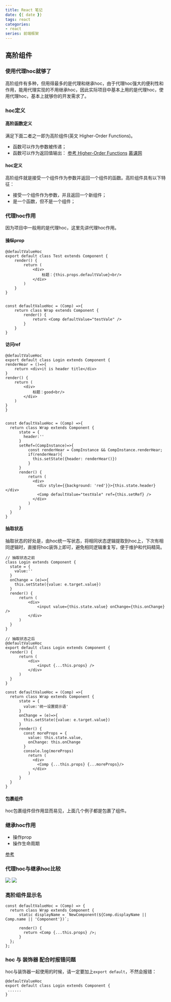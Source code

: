 ```yaml
---
title: React 笔记
date: {{ date }}
tags: react
categories: 
- react
series: 前端框架
---
```



## 高阶组件
### 使用代理hoc就够了
高阶组件有多种，但用得最多的是代理和继承hoc，由于代理hoc强大的便利性和作用，能用代理实现的不用继承hoc，因此实际项目中基本上用的是代理hoc，使用代理hoc，基本上就够你的开发需求了。
### hoc定义
#### 高阶函数定义
满足下面二者之一即为高阶组件(英文 Higher-Order Functions)。
- 函数可以作为参数被传递；
- 函数可以作为返回值输出：
[参考 Higher-Order Functions](https://blog.bitsrc.io/understanding-higher-order-functions-in-javascript-75461803bad)
[慕课网](https://www.imooc.com/video/18254/0)

#### hoc定义
高阶组件就是接受一个组件作为参数并返回一个组件的函数。高阶组件具有以下特征：
- 接受一个组件作为参数，并且返回一个新组件；
- 是一个函数，但不是一个组件；

### 代理hoc作用
因为项目中一般用的是代理hoc，这里先讲代理hoc作用。
#### 操纵prop
```
@defaultValueHoc
export default class Test extends Component {
    render() {
        return (
            <div>
                标题：{this.props.defaultValue}<br/>
            </div>
        )
    }
}


const defaultValueHoc = (Comp) =>{
    return class Wrap extends Component {
        render() {
            return <Comp defaultValue="testVale" />
        }
    }
}
```
#### 访问ref
```
@defaultValueHoc
export default class Login extends Component {
renderHear = ()=>{
    return <div>it is header title</div>
}
render() {
    return (
        <div>
            标题：good<br/>
        </div>
    )
}
}


const defaultValueHoc = (Comp) =>{
  return class Wrap extends Component {
      state = {
        header:''
      }
      setRef=(CompInstance)=>{
          const renderHear = CompInstance && CompInstance.renderHear;
          if(renderHear){
            this.setState({header: renderHear()})
          }
      }
      render() {
          return (
            <div>
              <div style={{background: 'red'}}>{this.state.header}</div>
              <Comp defaultValue="testVale" ref={this.setRef} />
            </div>
          )
      }
  }
}
```
#### 抽取状态
抽取状态的好处是，由hoc统一写状态，将相同状态逻辑提取到hoc上，下次有相同逻辑时，直接将hoc装饰上即可，避免相同逻辑重复写，便于维护和代码精简。
```
// 抽取状态之前
class Login extends Component {
  state = {
    value:''
  }
  onChange = (e)=>{
    this.setState({value: e.target.value})
  }
  render() {
      return (
          <div>
              <input value={this.state.value} onChange={this.onChange} />
          </div>
      )
  }
}
```
```
// 抽取状态之后
@defaultValueHoc
export default class Login extends Component {
  render() {
      return (
          <div>
              <input {...this.props} />
          </div>
      )
  }
}

const defaultValueHoc = (Comp) =>{
  return class Wrap extends Component {
      state = {
        value:'统一设置提示语'
      }
      onChange = (e)=>{
        this.setState({value: e.target.value})
      }
      render() {
        const moreProps = {
          value: this.state.value,
          onChange: this.onChange
        }
        console.log(moreProps)
          return (
            <div>
              <Comp {...this.props} {...moreProps}/>
            </div>
          )
      }
  }
}
```
#### 包裹组件
hoc包裹组件但作用显而易见，上面几个例子都是包裹了组件。


### 继承hoc作用
- 操作prop
- 操作生命周期

[参考](https://www.imooc.com/video/18258)

### 代理hoc与继承hoc比较
![](/image/react/hoc2.jpg)
![](/image/react/hoc1.jpg)

### 高阶组件显示名
```
const defaultValueHoc = (Comp) => {
  return class Wrap extends Component {
      static displayName = `NewComponent(${Comp.displayName || Comp.name || 'Component'})`;

      render() {
        return <Comp {...this.props} />;
      }
  };
};
```

### hoc 与 装饰器 配合时报错问题
hoc与装饰器一起使用的时候，请一定要加上`export default`，不然会报错：
```
@defaultValueHoc
export default class Login extends Component {
 ......
}
```
